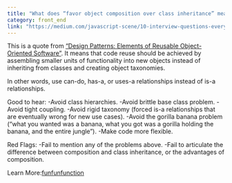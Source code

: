 ```yaml
---
title: "What does “favor object composition over class inheritance” mean?"
category: front_end
link: "https://medium.com/javascript-scene/10-interview-questions-every-javascript-developer-should-know-6fa6bdf5ad95#.hj5vgigx7"
---
```

This is a quote from [“Design Patterns: Elements of Reusable Object-Oriented Software”](https://www.amazon.com/Design-Patterns-Elements-Reusable-Object-Oriented/dp/0201633612). It means that code reuse should be achieved by assembling smaller units of functionality into new objects instead of inheriting from classes and creating object taxonomies.

In other words, use can-do, has-a, or uses-a relationships instead of is-a relationships.

Good to hear:
-Avoid class hierarchies.
-Avoid brittle base class problem.
-Avoid tight coupling.
-Avoid rigid taxonomy (forced is-a relationships that are eventually wrong for new use cases).
-Avoid the gorilla banana problem (“what you wanted was a banana, what you got was a gorilla holding the banana, and the entire jungle”).
-Make code more flexible.

Red Flags:
-Fail to mention any of the problems above.
-Fail to articulate the difference between composition and class inheritance, or the advantages of composition.

Learn More:[funfunfunction](https://youtu.be/wfMtDGfHWpA)

